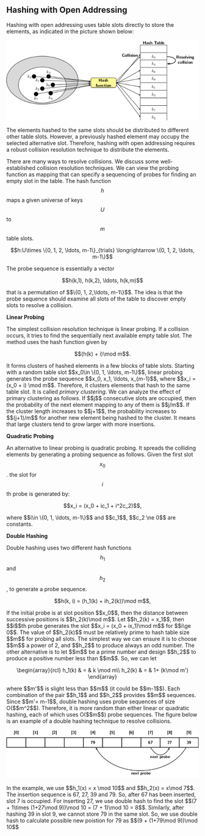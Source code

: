 <script type="text/javascript" src="https://cdnjs.cloudflare.com/ajax/libs/mathjax/2.7.0/MathJax.js?config=TeX-AMS_CHTML"> </script> <script type="text/x-mathjax-config"> MathJax.Hub.Config({ tex2jax: { inlineMath: [['$','$'], ['\\(','\\)']], processEscapes: true}, jax: ["input/TeX","input/MathML","input/AsciiMath","output/CommonHTML"], extensions: ["tex2jax.js","mml2jax.js","asciimath2jax.js","MathMenu.js","MathZoom.js","AssistiveMML.js", "[Contrib]/a11y/accessibility-menu.js"], TeX: { extensions: ["AMSmath.js","AMSsymbols.js","noErrors.js","noUndefined.js"], equationNumbers: { autoNumber: "AMS" } } }); </script> 


## Hashing with Open Addressing

Hashing with open addressing uses table slots directly to store the elements, as indicated in the picture shown below:
<p style="text-align:center">
    <img src="../images/hashingOpenAddressing1.png">                                                       
</p>
The elements hashed to the same slots should be distributed to different other table slots. However, a previously hashed element may occupy the selected 
alternative slot. Therefore, hashing with open addressing requires a robust collision resolution technique to distribute the elements. 

There are many ways to resolve collisions. We discuss some well-established collision
resolution techniques. We can view the probing function as mapping that can specify a sequencing of probes 
for finding an empty slot in the table. The hash function $$h$$ maps a given universe of keys $$U$$ to $$m$$ table slots. <br>
<p style="text-align:center">
    $$h:U\times \{0, 1, 2, \ldots, m-1\}_{trials} \longrightarrow  \{0, 1, 2, \ldots, m-1\}$$                                          
</p>
The probe sequence is essentially a vector 
<p style="text-align:center">
    $$h(k,1), h(k,2), \ldots, h(k,m)$$                                     
</p>
that is a permutation of $$\{0, 1, 2,\ldots, m-1\}$$. The idea is that the probe sequence should examine all slots of the table to discover
empty slots to resolve a collision. <br>

<strong>Linear Probing</strong>

The simplest collision resolution technique is linear probing. If a collision occurs, it tries to find the sequentially next available empty 
table slot. The method uses the hash function given by 
<p style="text-align:center">
$$(h(k) + i)\mod m$$.
</p>
It forms clusters of hashed elements in a few blocks of table slots. Starting with a random table slot $$x_0\in \{0, 1, \ldots, m-1\}$$, linear probing
generates the probe sequence $$x_0, x_1, \ldots, x_{m-1}$$, where $$x_i = (x_0 + i) \mod m$$. Therefore, it clusters elements that hash
to the same table slot. It is called <i>primary clustering</i>. We can analyze the effect of primary clustering as follows. If $$j$$ consecutive slots
are occupied, then the probability of the next element mapping to any of them is $$j/m$$. If the cluster length increases to $$j+1$$, the probability increases 
to $$(j+1)/m$$ for another new element being hashed to the cluster. It means that large clusters tend to grow larger with more insertions.<br>

<strong>Quadratic Probing</strong>

An alternative to linear probing is quadratic probing. It spreads the colliding elements by generating a probing sequence as follows. Given the first slot $$x_0$$.
the slot for $$i$$th probe is generated by: 
<p style="text-align:center">
$$x_i = (x_0 + ic_1 + i^2c_2)$$, 
</p>
where $$i\in \{0, 1, \ldots, m-1\}$$ and $$c_1$$, $$c_2 \ne 0$$ are constants. <br>

 <strong>Double Hashing</strong>
 
 Double hashing uses two different hash functions $$h_1$$ and $$h_2$$, to generate a probe sequence.
 <p style="text-align:center">
$$h(k, i) = (h_1(k) + ih_2(k))\mod m$$, 
</p>
If the initial probe is at slot position $$x_0$$, then the distance between successive positions is $$h_2(k)\mod m$$. Let $$h_2(k) = x_1$$, then $$i$$th probe
generates the slot $$x_i = (x_0 + ix_1)\mod m$$ for $$i\ge 0$$. The value of $$h_2(k)$$ must be relatively prime to hash table size $$m$$ for probing 
all slots. The simplest way we can ensure it is to choose $$m$$ a power of 2, and $$h_2$$ to produce always an odd number. The other alternative 
is to let $$m$$ be a prime number and design $$h_2$$ to produce a positive number less than $$m$$. So, we can let 
<p style="text-align:center">
\begin{array}{rcl}
    h_1(k) & = & k \mod m\\
    h_2(k) & = & 1+ (k\mod m')
\end{array}
</p>
where $$m'$$ is slight less than $$m$$ (it could be $$m-1$$). Each combination of the pair $$h_1$$ and $$h_2$$ provides $$m$$ sequences. Since $$m'= m-1$$, 
double hashing uses probe sequences of size O($$m^2$$). Therefore, it is more random than either linear or quadratic hashing, each of which uses O($$m$$)
probe sequences. The figure below is an example of a double hashing technique to resolve collisions.
<p style="text-align:center">
    <img src="../images/doubleHash.png">
</p>
In the example, we use $$h_1(x) = x \mod 10$$ and $$h_2(x) = x\mod 7$$. The insertion sequence is 67, 27, 39 and 79. So, after 67 has been inserted,
slot 7 is occupied. For inserting 27, we use double hash to find the slot $$(7 + 1\times (1+27\mod 9))\mod 10 = (7 + 1)\mod 10 = 8$$. Similarly,
after hashing 39 in slot 9, we cannot store 79 in the same slot. So, we use double hash to calculate possible new poistion for 79 as
$$(9 + (1+79\mod 9))\mod 10$$
